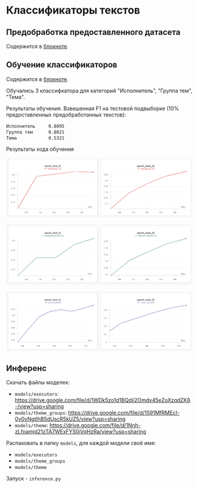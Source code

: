 # Классификаторы текстов

## Предобработка предоставленного датасета

Содержится в [блокноте]("/notebooks/preprocessing.ipynb").

## Обучение классификаторов

Содержится в [блокноте]("/notebooks/cls2.ipynb").

Обучались 3 классифкатора для категорий "Исполнитель", "Группа тем", "Тема".

Результаты обучения. Взвешенная F1 на тестовой подвыборке (10% предоставленных предобработанных текстов):

```
Исполнитель		0.8095
Группа тем		0.8021
Тема			0.5321
```

Результаты хода обучения

![Обучение классификатора исполнителя](images/executor-1.png "Обучение классификатора исполнителя")


![Обучение классификатора группы темы](images/theme-group-1.png "Обучение классификатора группы темы")


![Обучение классификатора темы](images/theme-1.png "Обучение классификатора темы")

## Инференс

Скачать файлы моделек:
* `models/executors`: https://drive.google.com/file/d/1WDk5zo1d1BQdii2Omdv45eZoXzqdZK8-/view?usp=sharing
* `models/theme_groups`: https://drive.google.com/file/d/1591MfRMEcI-0v0vNgtIhB5dUscR5kUZ5/view?usp=sharing
* `models/theme`: https://drive.google.com/file/d/1Nnh-zLfoamjd21zTA7WExFYS0iVqHzRa/view?usp=sharing

Распаковать в папку `models`, для каждой модели своё имя:
* `models/executors`
* `models/theme_groups`
* `models/theme`

Запуск - `inference.py`
